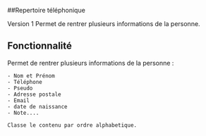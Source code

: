 ##Repertoire téléphonique

Version 1
Permet de rentrer plusieurs informations de la personne.


## Fonctionnalité

Permet de rentrer plusieurs informations de la personne :

    - Nom et Prénom
    - Téléphone
    - Pseudo
    - Adresse postale
    - Email
    - date de naissance
    - Note....

    Classe le contenu par ordre alphabetique.
